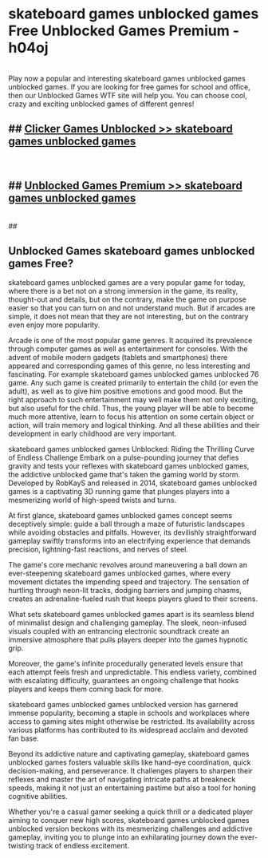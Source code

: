 # skateboard games unblocked games  Free Unblocked Games Premium - h04oj <br>
<br>
Play now a popular and interesting skateboard games unblocked games unblocked games. If you are looking for free games for school and office, then our Unblocked Games WTF site will help you. You can choose cool, crazy and exciting unblocked games of different genres!


## ##  [Clicker Games Unblocked >> skateboard games unblocked games](http://freeplayer.one?title=skateboard_games_unblocked_games&ref=UGames)
  <br>

##  ## [Unblocked Games Premium >> skateboard games unblocked games](http://freeplayer.one?title=skateboard_games_unblocked_games&ref=UGames)
  <br>
  ##



## Unblocked Games skateboard games unblocked games Free?

skateboard games unblocked games are a very popular game for today, where there is a bet not on a strong immersion in the game, its reality, thought-out and details, but on the contrary, make the game on purpose easier so that you can turn on and not understand much. But if arcades are simple, it does not mean that they are not interesting, but on the contrary even enjoy more popularity.

Arcade is one of the most popular game genres. It acquired its prevalence through computer games as well as entertainment for consoles. With the advent of mobile modern gadgets (tablets and smartphones) there appeared and corresponding games of this genre, no less interesting and fascinating. For example skateboard games unblocked games unblocked 76 game. Any such game is created primarily to entertain the child (or even the adult), as well as to give him positive emotions and good mood. But the right approach to such entertainment may well make them not only exciting, but also useful for the child. Thus, the young player will be able to become much more attentive, learn to focus his attention on some certain object or action, will train memory and logical thinking. And all these abilities and their development in early childhood are very important.

skateboard games unblocked games Unblocked: Riding the Thrilling Curve of Endless Challenge
Embark on a pulse-pounding journey that defies gravity and tests your reflexes with skateboard games unblocked games, the addictive unblocked game that's taken the gaming world by storm. Developed by RobKayS and released in 2014, skateboard games unblocked games is a captivating 3D running game that plunges players into a mesmerizing world of high-speed twists and turns.

At first glance, skateboard games unblocked games concept seems deceptively simple: guide a ball through a maze of futuristic landscapes while avoiding obstacles and pitfalls. However, its devilishly straightforward gameplay swiftly transforms into an electrifying experience that demands precision, lightning-fast reactions, and nerves of steel.

The game's core mechanic revolves around maneuvering a ball down an ever-steepening skateboard games unblocked games, where every movement dictates the impending speed and trajectory. The sensation of hurtling through neon-lit tracks, dodging barriers and jumping chasms, creates an adrenaline-fueled rush that keeps players glued to their screens.

What sets skateboard games unblocked games apart is its seamless blend of minimalist design and challenging gameplay. The sleek, neon-infused visuals coupled with an entrancing electronic soundtrack create an immersive atmosphere that pulls players deeper into the games hypnotic grip.

Moreover, the game's infinite procedurally generated levels ensure that each attempt feels fresh and unpredictable. This endless variety, combined with escalating difficulty, guarantees an ongoing challenge that hooks players and keeps them coming back for more.

skateboard games unblocked games unblocked version has garnered immense popularity, becoming a staple in schools and workplaces where access to gaming sites might otherwise be restricted. Its availability across various platforms has contributed to its widespread acclaim and devoted fan base.

Beyond its addictive nature and captivating gameplay, skateboard games unblocked games fosters valuable skills like hand-eye coordination, quick decision-making, and perseverance. It challenges players to sharpen their reflexes and master the art of navigating intricate paths at breakneck speeds, making it not just an entertaining pastime but also a tool for honing cognitive abilities.

Whether you're a casual gamer seeking a quick thrill or a dedicated player aiming to conquer new high scores, skateboard games unblocked games unblocked version beckons with its mesmerizing challenges and addictive gameplay, inviting you to plunge into an exhilarating journey down the ever-twisting track of endless excitement.